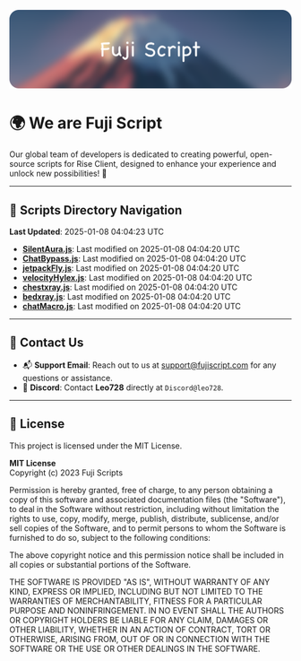 ![Banner](.github/b.webp)

# 🌍 **We are Fuji Script**

Our global team of developers is dedicated to creating powerful, open-source scripts for Rise Client, designed to enhance your experience and unlock new possibilities! 🌟

---
<!-- SCRIPTS_NAVIGATION_START -->
## 📂 **Scripts Directory Navigation**

**Last Updated**: 2025-01-08 04:04:23 UTC

- **[SilentAura.js](scripts/SilentAura.js)**: Last modified on 2025-01-08 04:04:20 UTC
- **[ChatBypass.js](scripts/ChatBypass.js)**: Last modified on 2025-01-08 04:04:20 UTC
- **[jetpackFly.js](scripts/jetpackFly.js)**: Last modified on 2025-01-08 04:04:20 UTC
- **[velocityHylex.js](scripts/velocityHylex.js)**: Last modified on 2025-01-08 04:04:20 UTC
- **[chestxray.js](scripts/chestxray.js)**: Last modified on 2025-01-08 04:04:20 UTC
- **[bedxray.js](scripts/bedxray.js)**: Last modified on 2025-01-08 04:04:20 UTC
- **[chatMacro.js](scripts/chatMacro.js)**: Last modified on 2025-01-08 04:04:20 UTC

<!-- SCRIPTS_NAVIGATION_END -->

---

## 💬 **Contact Us**  
- 📬 **Support Email**: Reach out to us at [support@fujiscript.com](mailto:support@fujiscript.com) for any questions or assistance.  
- 💬 **Discord**: Contact **Leo728** directly at `Discord@leo728`.

---

## 📜 **License**

This project is licensed under the MIT License.  

**MIT License**  
Copyright (c) 2023 Fuji Scripts  

Permission is hereby granted, free of charge, to any person obtaining a copy of this software and associated documentation files (the "Software"), to deal in the Software without restriction, including without limitation the rights to use, copy, modify, merge, publish, distribute, sublicense, and/or sell copies of the Software, and to permit persons to whom the Software is furnished to do so, subject to the following conditions:  

The above copyright notice and this permission notice shall be included in all copies or substantial portions of the Software.  

THE SOFTWARE IS PROVIDED "AS IS", WITHOUT WARRANTY OF ANY KIND, EXPRESS OR IMPLIED, INCLUDING BUT NOT LIMITED TO THE WARRANTIES OF MERCHANTABILITY, FITNESS FOR A PARTICULAR PURPOSE AND NONINFRINGEMENT. IN NO EVENT SHALL THE AUTHORS OR COPYRIGHT HOLDERS BE LIABLE FOR ANY CLAIM, DAMAGES OR OTHER LIABILITY, WHETHER IN AN ACTION OF CONTRACT, TORT OR OTHERWISE, ARISING FROM, OUT OF OR IN CONNECTION WITH THE SOFTWARE OR THE USE OR OTHER DEALINGS IN THE SOFTWARE.  
